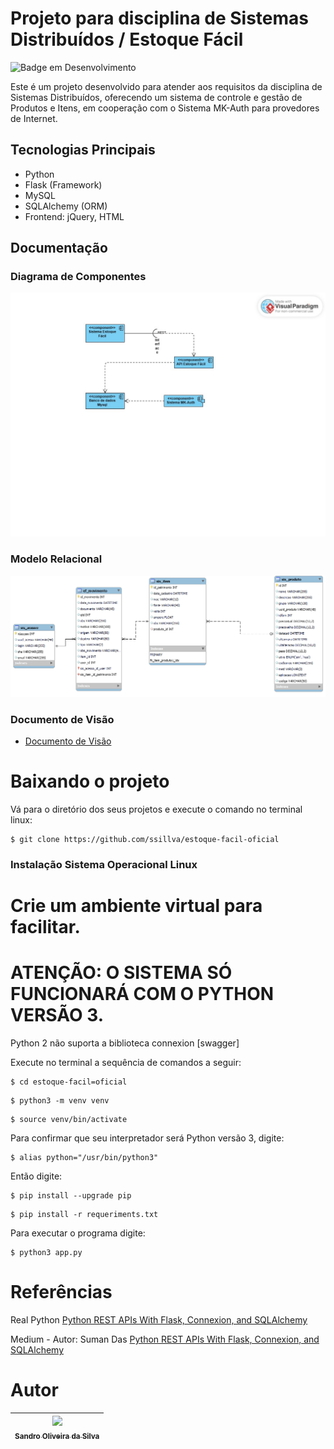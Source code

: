 # Projeto para disciplina de Sistemas Distribuídos / Estoque Fácil

![Badge em Desenvolvimento](http://img.shields.io/static/v1?label=STATUS&message=EM%20DESENVOLVIMENTO&color=GREEN&style=for-the-badge)

Este é um projeto desenvolvido para atender aos requisitos da disciplina de Sistemas Distribuídos, oferecendo um sistema de controle e gestão de Produtos e Itens, em cooperação com o Sistema MK-Auth para provedores de Internet.

## Tecnologias Principais
- Python
- Flask (Framework)
- MySQL
- SQLAlchemy (ORM)
- Frontend: jQuery, HTML

## Documentação
### Diagrama de Componentes
![Diagrama de Componentes](https://github.com/ssillva/estoque-facil-oficial/blob/master/docs/DIagrama%20Componente%20EF.jpg)

### Modelo Relacional
![Modelo Relacional](https://github.com/ssillva/estoque-facil-oficial/blob/master/docs/estoque-facil.png)

### Documento de Visão
* [Documento de Visão](https://github.com/ssillva/estoque-facil-oficial/blob/master/docs/Documento%20de%20Vis%C3%A3o.pdf)

# Baixando o projeto

Vá para o diretório dos seus projetos e execute o comando no terminal linux:
```console
$ git clone https://github.com/ssillva/estoque-facil-oficial
```
### Instalação Sistema Operacional Linux
# Crie um ambiente virtual para facilitar.
# ATENÇÃO: O SISTEMA SÓ FUNCIONARÁ COM O PYTHON VERSÃO 3. 

Python 2 não suporta a biblioteca connexion [swagger]

Execute no terminal a sequência de comandos a seguir:
```console
$ cd estoque-facil=oficial
```
```console
$ python3 -m venv venv
```
```console
$ source venv/bin/activate
```
Para confirmar que seu interpretador será Python versão 3, digite:
```console
$ alias python="/usr/bin/python3"
```
Então digite:

```console
$ pip install --upgrade pip
```
```console
$ pip install -r requeriments.txt
```

Para executar o programa digite:

```console
$ python3 app.py
```

# Referências
Real Python [Python REST APIs With Flask, Connexion, and SQLAlchemy](https://realpython.com/flask-connexion-rest-api-part-2)

Medium - Autor: Suman Das [Python REST APIs With Flask, Connexion, and SQLAlchemy](https://dassum.medium.com/python-rest-apis-with-flask-connexion-and-sqlalchemy-3c8c3292d9ce)
# Autor
| [<img loading="lazy" src="https://avatars.githubusercontent.com/u/11522653?v=4" width=115><br><sub>Sandro Oliveira da Silva</sub>](https://github.com/ssillva) |
|:--------------------------------------------------------------------------------------------------------------------------------------------------------------------:|
